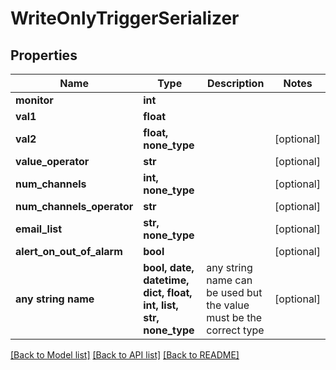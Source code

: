# WriteOnlyTriggerSerializer


## Properties
Name | Type | Description | Notes
------------ | ------------- | ------------- | -------------
**monitor** | **int** |  | 
**val1** | **float** |  | 
**val2** | **float, none_type** |  | [optional] 
**value_operator** | **str** |  | [optional] 
**num_channels** | **int, none_type** |  | [optional] 
**num_channels_operator** | **str** |  | [optional] 
**email_list** | **str, none_type** |  | [optional] 
**alert_on_out_of_alarm** | **bool** |  | [optional] 
**any string name** | **bool, date, datetime, dict, float, int, list, str, none_type** | any string name can be used but the value must be the correct type | [optional]

[[Back to Model list]](../README.md#documentation-for-models) [[Back to API list]](../README.md#documentation-for-api-endpoints) [[Back to README]](../README.md)


